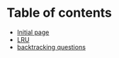 # Table of contents

* [Initial page](README.md)
* [LRU](lru.md)
* [backtracking questions](backtracking-questions.md)

